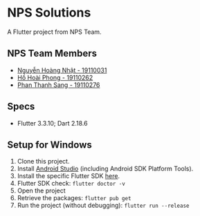 # NPS Solutions

A Flutter project from NPS Team.

## NPS Team Members
- [Nguyễn Hoàng Nhật - 19110031](https://www.facebook.com/fb.nhat)
- [Hồ Hoài Phong - 19110262](https://www.facebook.com/hohoai.phong.98)
- [Phan Thanh Sang - 19110276](https://www.facebook.com/sangphan.45)

## Specs
- Flutter 3.3.10; Dart 2.18.6

## Setup for Windows
1. Clone this project.
2. Install [Android Studio](https://developer.android.com/studio) (including Android SDK Platform Tools).
3. Install the specific Flutter SDK [here](https://docs.flutter.dev/development/tools/sdk/releases).
4. Flutter SDK check: ```flutter doctor -v```
5. Open the project
6. Retrieve the packages: ```flutter pub get```
7. Run the project (without debugging): ```flutter run --release```